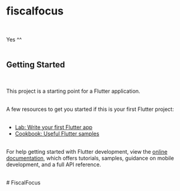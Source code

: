 # fiscalfocus<br />
&nbsp;<br />

Yes ^^<br />
&nbsp;<br />

## Getting Started<br />
&nbsp;<br />

This project is a starting point for a Flutter application.<br />
&nbsp;<br />

A few resources to get you started if this is your first Flutter project:<br />
&nbsp;<br />

- [Lab: Write your first Flutter app](https://docs.flutter.dev/get-started/codelab)<br />
- [Cookbook: Useful Flutter samples](https://docs.flutter.dev/cookbook)<br />
&nbsp;<br />

For help getting started with Flutter development, view the
[online documentation](https://docs.flutter.dev/), which offers tutorials,
samples, guidance on mobile development, and a full API reference.<br />
&nbsp;<br />

#   F i s c a l F o c u s 
 
 
